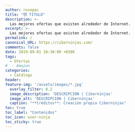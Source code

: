 ```yaml
---
author: rosepac
title: "😻 TITULO"
description: >-
  Las mejores ofertas que existen alrededor de Internet.
excerpt: >-
  Las mejores ofertas que existen alrededor de Internet.
permalink: /
canonical_URL: https://ciberninjas.com/
comments: false
date: 2019-09-01 10:30:00 +0200
tags:
  - Ofertas
#  - Amazon
categories:
  - Catálogo
header:
feature-img: '/assets/images/*.jpg'
  overlay_filter: 0.2
  image_description: 'DESCRIPCION | Ciberninjas'
  image_alt: 'DESCRIPCION | Ciberninjas'
  caption: "**Créditos**: Creación propia Ciberninjas"
toc: true
toc_label: "Contenidos"
toc_icon: user-ninja
toc_sticky: true
---
```


